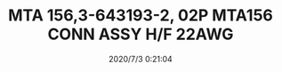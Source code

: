 ﻿---
layout: post 
title: MTA 156,3-643193-2, 02P MTA156 CONN ASSY H/F 22AWG
is_home: true
tags: 
categories: wire-cable
overview: TE,AMP,MTA 156,3-643193-2, 02P MTA156 CONN ASSY H/F 22AWG
series: MTA156
part_number: 3-643193-2
thumb_img: static/202007/400-thumb-20200703082337.jpg
small_img: static/202007/400-20200703082337.jpg
date: 2020/7/3 0:21:04
---



